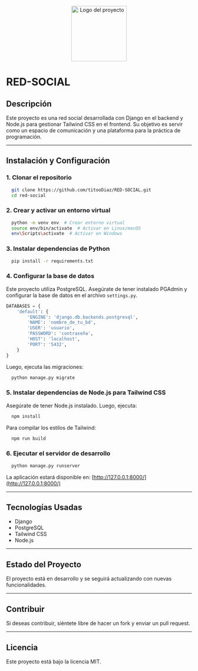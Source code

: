 <p align="center">
  <img width="150px" src="https://i.ibb.co/bXvzjXm/LOGO-h1.png" alt="Logo del proyecto" />
</p>


# RED-SOCIAL

## Descripción

Este proyecto es una red social desarrollada con Django en el backend y Node.js para gestionar Tailwind CSS en el frontend. Su objetivo es servir como un espacio de comunicación y una plataforma para la práctica de programación.

---

## Instalación y Configuración

### 1. Clonar el repositorio
```bash
  git clone https://github.com/titooDiaz/RED-SOCIAL.git
  cd red-social
```

### 2. Crear y activar un entorno virtual
```bash
  python -m venv env  # Crear entorno virtual
  source env/bin/activate  # Activar en Linux/macOS
  env\Scripts\activate  # Activar en Windows
```

### 3. Instalar dependencias de Python
```bash
  pip install -r requirements.txt
```

### 4. Configurar la base de datos
Este proyecto utiliza PostgreSQL. Asegúrate de tener instalado PGAdmin y configurar la base de datos en el archivo `settings.py`.

```python
DATABASES = {
    'default': {
        'ENGINE': 'django.db.backends.postgresql',
        'NAME': 'nombre_de_tu_bd',
        'USER': 'usuario',
        'PASSWORD': 'contraseña',
        'HOST': 'localhost',
        'PORT': '5432',
    }
}
```

Luego, ejecuta las migraciones:
```bash
  python manage.py migrate
```

### 5. Instalar dependencias de Node.js para Tailwind CSS
Asegúrate de tener Node.js instalado. Luego, ejecuta:
```bash
  npm install
```

Para compilar los estilos de Tailwind:
```bash
  npm run build
```

### 6. Ejecutar el servidor de desarrollo
```bash
  python manage.py runserver
```
La aplicación estará disponible en: [http://127.0.0.1:8000/](http://127.0.0.1:8000/)

---

## Tecnologías Usadas
- Django
- PostgreSQL
- Tailwind CSS
- Node.js

---

## Estado del Proyecto
El proyecto está en desarrollo y se seguirá actualizando con nuevas funcionalidades.

---

## Contribuir
Si deseas contribuir, siéntete libre de hacer un fork y enviar un pull request.

---

## Licencia
Este proyecto está bajo la licencia MIT.


